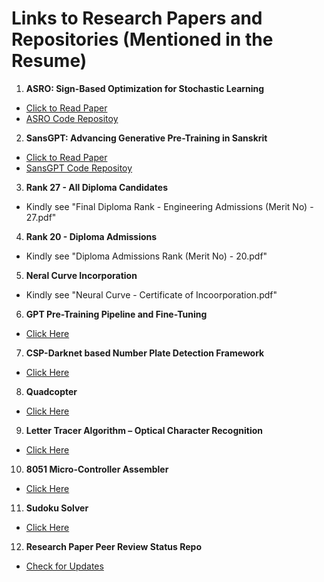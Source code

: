 # Links to Research Papers and Repositories (Mentioned in the Resume)

1. **ASRO: Sign-Based Optimization for Stochastic Learning** 
- [Click to Read Paper](https://drive.google.com/file/d/1flJ4S1bpZmll_vAr4W2foVqAEZBnwONW/view?usp=sharing)
- [ASRO Code Repositoy](https://github.com/rhugvedd/ASRO-Sign-Based-Optimization-for-Stochastic-Learning)

2. **SansGPT: Advancing Generative Pre-Training in Sanskrit**
- [Click to Read Paper](https://drive.google.com/file/d/1CdwMu8z5kkGlJO8SNfO3hAkpq-iAfQO1/view?usp=sharing)
- [SansGPT Code Repositoy](https://github.com/rhugvedd/SansGPT-Advancing-Generative-Pre-Training-in-Sanskrit)

3. **Rank 27 - All Diploma Candidates**
- Kindly see "Final Diploma Rank - Engineering Admissions (Merit No) - 27.pdf"

4. **Rank 20 - Diploma Admissions**
- Kindly see "Diploma Admissions Rank (Merit No) - 20.pdf"

5. **Neral Curve Incorporation**
- Kindly see "Neural Curve - Certificate of Incoorporation.pdf"

6. **GPT Pre-Training Pipeline and Fine-Tuning**
- [Click Here](https://github.com/rhugvedd/GPT-Pre-Training-Pipeline-Implementation)

7. **CSP-Darknet based Number Plate Detection Framework**
- [Click Here](https://github.com/rhugvedd/CSP-Darknet-Based-Number-Plate-Detection-Framework)

8. **Quadcopter**
- [Click Here](https://github.com/rhugvedd/Quadcopter-Embedded-Firmware)

9. **Letter Tracer Algorithm – Optical Character Recognition**
- [Click Here](https://github.com/rhugvedd/Letter-Tracer-Algorithm--Optical-Character-Recognition)

10. **8051 Micro-Controller Assembler**
- [Click Here](https://github.com/rhugvedd/Assembler-8051)

11. **Sudoku Solver**
- [Click Here](https://github.com/rhugvedd/Sudoku-Solver---Tower-of-Hanoi---Colour-Guess)

12. **Research Paper Peer Review Status Repo**
- [Check for Updates](https://github.com/rhugvedd/Research-Paper-Status)